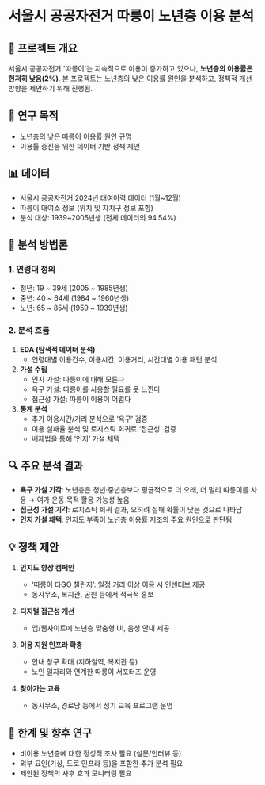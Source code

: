 # 서울시 공공자전거 따릉이 노년층 이용 분석

## 🧾 프로젝트 개요
서울시 공공자전거 '따릉이'는 지속적으로 이용이 증가하고 있으나, **노년층의 이용률은 현저히 낮음(2%)**. 본 프로젝트는 노년층의 낮은 이용률 원인을 분석하고, 정책적 개선 방향을 제안하기 위해 진행됨.

## 🎯 연구 목적
- 노년층의 낮은 따릉이 이용률 원인 규명
- 이용률 증진을 위한 데이터 기반 정책 제언

## 📊 데이터
- 서울시 공공자전거 2024년 대여이력 데이터 (1월~12월)
- 따릉이 대여소 정보 (위치 및 자치구 정보 포함)
- 분석 대상: 1939~2005년생 (전체 데이터의 94.54%)

## 🧪 분석 방법론
### 1. 연령대 정의
- 청년: 19 ~ 39세 (2005 ~ 1985년생)
- 중년: 40 ~ 64세 (1984 ~ 1960년생)
- 노년: 65 ~ 85세 (1959 ~ 1939년생)

### 2. 분석 흐름
1. **EDA (탐색적 데이터 분석)**  
   - 연령대별 이용건수, 이용시간, 이용거리, 시간대별 이용 패턴 분석
2. **가설 수립**
   - 인지 가설: 따릉이에 대해 모른다
   - 욕구 가설: 따릉이를 사용할 필요를 못 느낀다
   - 접근성 가설: 따릉이 이용이 어렵다
3. **통계 분석**
   - 추가 이용시간/거리 분석으로 ‘욕구’ 검증
   - 이용 실패율 분석 및 로지스틱 회귀로 ‘접근성’ 검증
   - 배제법을 통해 ‘인지’ 가설 채택

## 🔍 주요 분석 결과
- **욕구 가설 기각**: 노년층은 청년·중년층보다 평균적으로 더 오래, 더 멀리 따릉이를 사용 → 여가·운동 목적 활용 가능성 높음
- **접근성 가설 기각**: 로지스틱 회귀 결과, 오히려 실패 확률이 낮은 것으로 나타남
- **인지 가설 채택**: 인지도 부족이 노년층 이용률 저조의 주요 원인으로 판단됨

## 💡 정책 제안
1. **인지도 향상 캠페인**
   - ‘따릉이 타GO 챌린지’: 일정 거리 이상 이용 시 인센티브 제공
   - 동사무소, 복지관, 공원 등에서 적극적 홍보

2. **디지털 접근성 개선**
   - 앱/웹사이트에 노년층 맞춤형 UI, 음성 안내 제공

3. **이용 지원 인프라 확충**
   - 안내 창구 확대 (지하철역, 복지관 등)
   - 노인 일자리와 연계한 따릉이 서포터즈 운영

4. **찾아가는 교육**
   - 동사무소, 경로당 등에서 정기 교육 프로그램 운영

## 🚧 한계 및 향후 연구
- 비이용 노년층에 대한 정성적 조사 필요 (설문/인터뷰 등)
- 외부 요인(기상, 도로 인프라 등)을 포함한 추가 분석 필요
- 제안된 정책의 사후 효과 모니터링 필요
